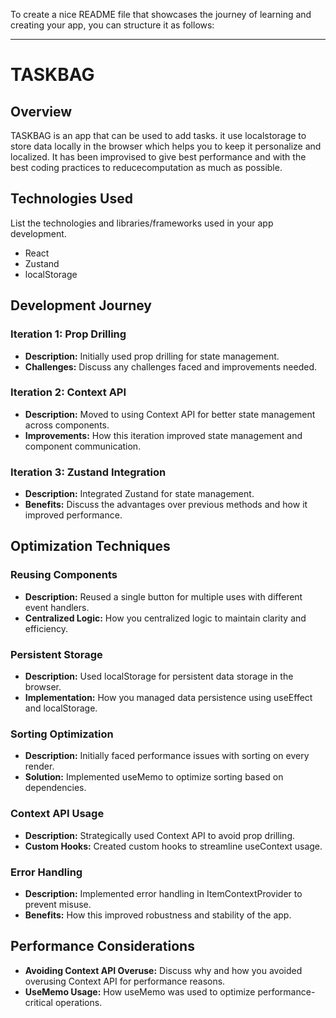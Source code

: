 To create a nice README file that showcases the journey of learning and creating your app, you can structure it as follows:

---

# TASKBAG

## Overview

TASKBAG is an app that can be used to add tasks. it use localstorage to store data locally in the browser which helps you to keep it personalize and localized. It has been improvised to give best performance and with the best coding practices to reducecomputation as much as possible.

## Technologies Used

List the technologies and libraries/frameworks used in your app development.

- React
- Zustand
- localStorage

## Development Journey

### Iteration 1: Prop Drilling

- **Description:** Initially used prop drilling for state management.
- **Challenges:** Discuss any challenges faced and improvements needed.

### Iteration 2: Context API

- **Description:** Moved to using Context API for better state management across components.
- **Improvements:** How this iteration improved state management and component communication.

### Iteration 3: Zustand Integration

- **Description:** Integrated Zustand for state management.
- **Benefits:** Discuss the advantages over previous methods and how it improved performance.

## Optimization Techniques

### Reusing Components

- **Description:** Reused a single button for multiple uses with different event handlers.
- **Centralized Logic:** How you centralized logic to maintain clarity and efficiency.

### Persistent Storage

- **Description:** Used localStorage for persistent data storage in the browser.
- **Implementation:** How you managed data persistence using useEffect and localStorage.

### Sorting Optimization

- **Description:** Initially faced performance issues with sorting on every render.
- **Solution:** Implemented useMemo to optimize sorting based on dependencies.

### Context API Usage

- **Description:** Strategically used Context API to avoid prop drilling.
- **Custom Hooks:** Created custom hooks to streamline useContext usage.

### Error Handling

- **Description:** Implemented error handling in ItemContextProvider to prevent misuse.
- **Benefits:** How this improved robustness and stability of the app.

## Performance Considerations

- **Avoiding Context API Overuse:** Discuss why and how you avoided overusing Context API for performance reasons.
- **UseMemo Usage:** How useMemo was used to optimize performance-critical operations.
